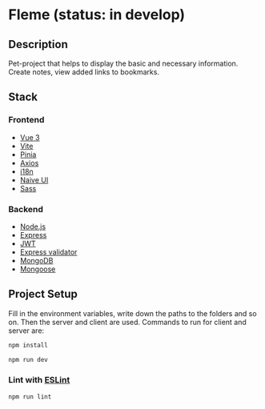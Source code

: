 # Fleme (status: in develop)


## Description
Pet-project that helps to display the basic and necessary information. Create notes, view added links to bookmarks.

## Stack
### Frontend
- [Vue 3](https://vuejs.org/)
- [Vite](https://vitejs.dev/)
- [Pinia](https://pinia.vuejs.org/)
- [Axios](https://github.com/axios/axios)
- [i18n](https://kazupon.github.io/vue-i18n/)
- [Naive UI](https://www.naiveui.com/)
- [Sass](https://sass-lang.com/)
### Backend
- [Node.js](https://nodejs.org/)
- [Express](https://expressjs.com/)
- [JWT](https://jwt.io/)
- [Express validator](https://express-validator.github.io/docs/)
- [MongoDB](https://www.mongodb.com/)
- [Mongoose](https://mongoosejs.com/)


## Project Setup

Fill in the environment variables, write down the paths to the folders and so on. Then the server and client are used.
Commands to run for client and server are:

```sh
npm install
```
```sh
npm run dev
```

### Lint with [ESLint](https://eslint.org/)

```sh
npm run lint
```